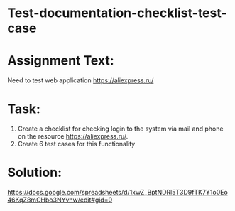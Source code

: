 # Test-documentation-checklist-test-case

# Assignment Text:
Need to test web application https://aliexpress.ru/

# Task:
1. Create a checklist for checking login to the system via mail and phone on the resource https://aliexpress.ru/. 
2. Create 6 test cases for this functionality

# Solution:
https://docs.google.com/spreadsheets/d/1xwZ_BptNDRl5T3D9fTK7Y1o0Eo46KqZ8mCHbo3NYvnw/edit#gid=0
